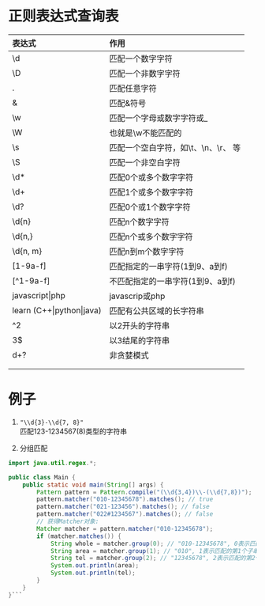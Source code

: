 # 正则表达式查询表

| 表达式      | 作用                    |
|:-------- |:--------------------- |
| \d       | 匹配一个数字字符              |
| \D       | 匹配一个非数字字符             |
| .        | 匹配任意字符                |
| \&       | 匹配&符号                 |
| \w       | 匹配一个字母或数字字符或_         |
| \W       | 也就是\w不能匹配的            |
| \s       | 匹配一个空白字符，如\t、\n、\r、 等 |
| \S       | 匹配一个非空白字符             |
| \d*      | 匹配0个或多个数字字符           |
| \d+      | 匹配1个或多个数字字符           |
| \d?      | 匹配0个或1个数字字符           |
| \d{n}    | 匹配n个数字字符              |
| \d{n,}   | 匹配n个或多个数字字符           |
| \d{n, m} | 匹配n到m个数字字符                      |
|[1-9a-f] | 匹配指定的一串字符(1到9、a到f)|  
|[^1-9a-f] |    不匹配指定的一串字符(1到9、a到f)|  
| javascript\|php | javascrip或php           |
| learn (C++\|python\|java)  |匹配有公共区域的长字符串 |
|^2|以2开头的字符串|
|3$|以3结尾的字符串|
|d+?|非贪婪模式|
|||
|||


# 例子

1. `"\\d{3}-\\d{7, 8}"`  
匹配123-1234567(8)类型的字符串

2. 分组匹配
```java
import java.util.regex.*;

public class Main {
    public static void main(String[] args) {
        Pattern pattern = Pattern.compile("(\\d{3,4})\\-(\\d{7,8})");
        pattern.matcher("010-12345678").matches(); // true
        pattern.matcher("021-123456").matches(); // false
        pattern.matcher("022#1234567").matches(); // false
        // 获得Matcher对象:
        Matcher matcher = pattern.matcher("010-12345678");
        if (matcher.matches()) {
            String whole = matcher.group(0); // "010-12345678", 0表示匹配的整个字符串
            String area = matcher.group(1); // "010", 1表示匹配的第1个子串
            String tel = matcher.group(2); // "12345678", 2表示匹配的第2个子串
            System.out.println(area);
            System.out.println(tel);
        }
    }
}```